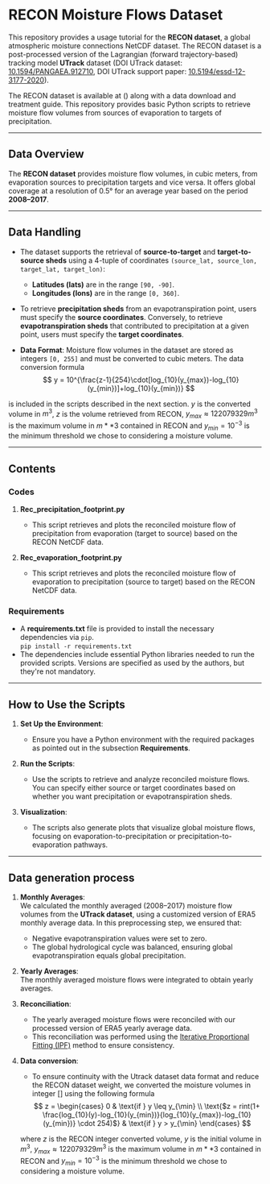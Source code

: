 # RECON Moisture Flows Dataset  

This repository provides a usage tutorial for the **RECON dataset**, a global atmospheric moisture connections NetCDF dataset. The RECON dataset is a post-processed version of the Lagrangian (forward trajectory-based) tracking model **UTrack** dataset (DOI UTrack dataset: [10.1594/PANGAEA.912710](https://doi.pangaea.de/10.1594/PANGAEA.912710), DOI UTrack support paper: [10.5194/essd-12-3177-2020](https://doi.org/10.5194/essd-12-3177-2020)).

The RECON dataset is available at () along with a data download and treatment guide. This repository provides basic Python scripts to retrieve moisture flow volumes from sources of evaporation to targets of precipitation.  

---

## Data Overview  

The **RECON dataset** provides moisture flow volumes, in cubic meters, from evaporation sources to precipitation targets and vice versa. It offers global coverage at a resolution of 0.5° for an average year based on the period **2008–2017**.

---

## Data Handling  

- The dataset supports the retrieval of **source-to-target** and **target-to-source sheds** using a 4-tuple of coordinates `(source_lat, source_lon, target_lat, target_lon)`:  
  - **Latitudes (lats)** are in the range `[90, -90]`.  
  - **Longitudes (lons)** are in the range `[0, 360]`.

- To retrieve **precipitation sheds** from an evapotranspiration point, users must specify the **source coordinates**. Conversely, to retrieve **evapotranspiration sheds** that contributed to precipitation at a given point, users must specify the **target coordinates**.

- **Data Format**: Moisture flow volumes in the dataset are stored as integers `[0, 255]` and must be converted to cubic meters.  The data conversion formula 
$$
y = 10^{\frac{z-1}{254}\cdot[log_{10}(y_{max})-log_{10}(y_{min})]+log_{10}(y_{min})}
$$

is included in the scripts described in the next section. $y$ is the converted volume in $m^3$, $z$ is the volume retrieved from RECON, $y_{max}\approx 122079329 m^3$ is the maximum volume in $m**3$ contained in RECON and $y_{min}=10^{-3}$ is the minimum threshold we chose to considering a moisture volume.

---

## Contents  

### Codes  

1. **Rec_precipitation_footprint.py**  
   - This script retrieves and plots the reconciled moisture flow of precipitation from evaporation (target to source) based on the RECON NetCDF data.  

2. **Rec_evaporation_footprint.py**  
   - This script retrieves and plots the reconciled moisture flow of evaporation to precipitation (source to target) based on the RECON NetCDF data.  

### Requirements  

- A **requirements.txt** file is provided to install the necessary dependencies via `pip`.  
`pip install -r requirements.txt`
- The dependencies include essential Python libraries needed to run the provided scripts. Versions are specified as used by the authors, but they're not mandatory.

---

## How to Use the Scripts  

1. **Set Up the Environment**:  
   - Ensure you have a Python environment with the required packages as pointed out in the subsection **Requirements**.

2. **Run the Scripts**:  
   - Use the scripts to retrieve and analyze reconciled moisture flows. You can specify either source or target coordinates based on whether you want precipitation or evapotranspiration sheds.  

3. **Visualization**:  
   - The scripts also generate plots that visualize global moisture flows, focusing on evaporation-to-precipitation or precipitation-to-evaporation pathways.  

---

## Data generation process

1. **Monthly Averages**:  
   We calculated the monthly averaged (2008–2017) moisture flow volumes from the **UTrack dataset**, using a customized version of ERA5 monthly average data.
   In this preprocessing step, we ensured that:
     - Negative evapotranspiration values were set to zero.
     - The global hydrological cycle was balanced, ensuring global evapotranspiration equals global precipitation.  

2. **Yearly Averages**:  
   The monthly averaged moisture flows were integrated to obtain yearly averages.  

3. **Reconciliation**:  
   - The yearly averaged moisture flows were reconciled with our processed version of ERA5 yearly average data.  
   - This reconciliation was performed using the [Iterative Proportional Fitting (IPF)](https://en.wikipedia.org/wiki/Iterative_proportional_fitting) method to ensure consistency.  
4. **Data conversion**:
   - To ensure continuity with the Utrack dataset data format and reduce the RECON dataset weight, we converted the moisture volumes in integer [] using the following formula
   $$
    z = \begin{cases} 
    0 & \text{if } y \leq y_{\min} \\
    \text{$z = rint(1+ \frac{log_{10}(y)-log_{10}(y_{min})}{log_{10}(y_{max})-log_{10}(y_{min})} \cdot 254)$} & \text{if } y > y_{\min}
    \end{cases}
   $$

   where $z$ is the RECON integer converted volume, $y$ is the initial volume in $m^3$, $y_{max}\approx 122079329 m^3$ is the maximum volume in $m**3$ contained in RECON and $y_{min}=10^{-3}$ is the minimum threshold we chose to considering a moisture volume.